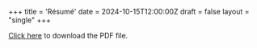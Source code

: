+++
title = 'Résumé'
date = 2024-10-15T12:00:00Z
draft = false
layout = "single"
+++

[Click here](https://raw.githubusercontent.com/dazzletune/dazzletune.github.io/blob/main/static/r%C3%A9sum%C3%A9.pdf) to download the PDF file.